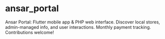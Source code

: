 # ansar_portal
Ansar Portal: Flutter mobile app &amp; PHP web interface. Discover local stores, admin-managed info, and user interactions. Monthly payment tracking. Contributions welcome!

